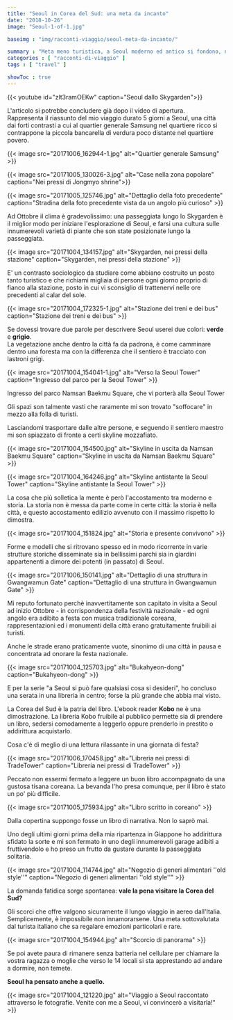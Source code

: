 ```yaml
---
title: "Seoul in Corea del Sud: una meta da incanto"
date: "2018-10-26"
image: "Seoul-1-of-1.jpg"

baseimg : "img/racconti-viaggio/seoul-meta-da-incanto/"

summary : "Meta meno turistica, a Seoul moderno ed antico si fondono, natura e metropoli si mischiano. Andiamo a scoprire insieme la capitale della Corea del Sud!"
categories : [ "racconti-di-viaggio" ]
tags : [ "travel" ]

showToc : true
---
```


{{< youtube id="zlt3ramOEKw" caption="Seoul dallo Skygarden">}}

L'articolo si potrebbe concludere già dopo il video di apertura.  
Rappresenta il riassunto del mio viaggio durato 5 giorni a Seoul, una città dai forti contrasti a cui al quartier generale Samsung nel quartiere ricco si contrappone la piccola bancarella di verdura poco distante nel quartiere povero.

{{< image src="20171006_162944-1.jpg" alt="Quartier generale Samsung" >}}

{{< image src="20171005_130026-3.jpg" alt="Case nella zona popolare" caption="Nei pressi di Jongmyo shrine">}}

{{< image src="20171005_125746.jpg" alt="Dettaglio della foto precedente" caption="Stradina della foto precedente vista da un angolo più curioso" >}}

Ad Ottobre il clima è gradevolissimo: una passeggiata lungo lo Skygarden è il miglior modo per iniziare l'esplorazione di Seoul, e farsi una cultura sulle innumerevoli varietà di piante che son state posizionate lungo la passeggiata.

{{< image src="20171004_134157.jpg" alt="Skygarden, nei pressi della stazione" caption="Skygarden, nei pressi della stazione" >}}

E' un contrasto sociologico da studiare come abbiano costruito un posto tanto turistico e che richiami migliaia di persone ogni giorno proprio di fianco alla stazione, posto in cui vi sconsiglio di trattenervi nelle ore precedenti al calar del sole.

{{< image src="20171004_172325-1.jpg" alt="Stazione dei treni e dei bus" caption="Stazione dei treni e dei bus" >}}

Se dovessi trovare due parole per descrivere Seoul userei due colori: **verde** e **grigio**.  
La vegetazione anche dentro la città fa da padrona, è come camminare dentro una foresta ma con la differenza che il sentiero è tracciato con lastroni grigi.  

{{< image src="20171004_154041-1.jpg" alt="Verso la Seoul Tower" caption="Ingresso del parco per la Seoul Tower" >}}

Ingresso del parco Namsan Baekmu Square, che vi porterà alla Seoul Tower

Gli spazi son talmente vasti che raramente mi son trovato "soffocare" in mezzo alla folla di turisti.

Lasciandomi trasportare dalle altre persone, e seguendo il sentiero maestro mi son spiazzato di fronte a certi skyline mozzafiato.

{{< image src="20171004_154500.jpg" alt="Skyline in uscita da Namsan Baekmu Square" caption="Skyline in uscita da Namsan Baekmu Square" >}}

{{< image src="20171004_164246.jpg" alt="Skyline antistante la Seoul Tower" caption="Skyline antistante la Seoul Tower" >}}

La cosa che più solletica la mente è però l'accostamento tra moderno e storia. La storia non è messa da parte come in certe città: la storia è nella città, e questo accostamento edilizio avvenuto con il massimo rispetto lo dimostra.

{{< image src="20171004_151824.jpg" alt="Storia e presente convivono" >}}

Forme e modelli che si ritrovano spesso ed in modo ricorrente in varie strutture storiche disseminate sia in bellissimi parchi sia in giardini appartenenti a dimore dei potenti (in passato) di Seoul.

{{< image src="20171006_150141.jpg" alt="Dettaglio di una struttura in Gwangwamun Gate" caption="Dettaglio di una struttura in Gwangwamun Gate" >}}

Mi reputo fortunato perchè inavvertitamente son capitato in visita a Seoul ad inizio Ottobre - in corrispondenza della festività nazionale - ed ogni angolo era adibito a festa con musica tradizionale coreana, rappresentazioni ed i monumenti della città erano gratuitamente fruibili ai turisti.

Anche le strade erano praticamente vuote, sinonimo di una città in pausa e concentrata ad onorare la festa nazionale.

{{< image src="20171004_125703.jpg" alt="Bukahyeon-dong" caption="Bukahyeon-dong" >}}

E per la serie "a Seoul si può fare qualsiasi cosa si desideri", ho concluso una serata in una libreria in centro; forse la più grande che abbia mai visto.

La Corea del Sud è la patria del libro. L'ebook reader **Kobo** ne è una dimostrazione. La libreria Kobo fruibile al pubblico permette sia di prendere un libro, sedersi comodamente a leggerlo oppure prenderlo in prestito o addirittura acquistarlo.

Cosa c'è di meglio di una lettura rilassante in una giornata di festa?

{{< image src="20171006_170458.jpg" alt="Libreria nei pressi di TradeTower" caption="Libreria nei pressi di TradeTower" >}}

Peccato non essermi fermato a leggere un buon libro accompagnato da una gustosa tisana coreana. La bevanda l'ho presa comunque, per il libro è stato un po' più difficile.

{{< image src="20171005_175934.jpg" alt="Libro scritto in coreano" >}}

Dalla copertina suppongo fosse un libro di narrativa. Non lo saprò mai.

Uno degli ultimi giorni prima della mia ripartenza in Giappone ho addirittura sfidato la sorte e mi son fermato in uno degli innumerevoli garage adibiti a fruttivendolo e ho preso un frutto da gustare durante la passeggiata solitaria.

{{< image src="20171004_114744.jpg" alt="Negozio di generi alimentari ''old style''" caption="Negozio di generi alimentari ''old style''" >}}

La domanda fatidica sorge spontanea: **vale la pena visitare la Corea del Sud?**

Gli scorci che offre valgono sicuramente il lungo viaggio in aereo dall'Italia. Semplicemente, è impossibile non innamorarsene. Una meta sottovalutata dal turista italiano che sa regalare emozioni particolari e rare.

{{< image src="20171004_154944.jpg" alt="Scorcio di panorama" >}}

Se poi avete paura di rimanere senza batteria nel cellulare per chiamare la vostra ragazza o moglie che verso le 14 locali si sta apprestando ad andare a dormire, non temete.

**Seoul ha pensato anche a quello.**

{{< image src="20171004_121220.jpg" alt="Viaggio a Seoul raccontato attraverso le fotografie. Venite con me a Seoul, vi convincerò a visitarla!" >}}